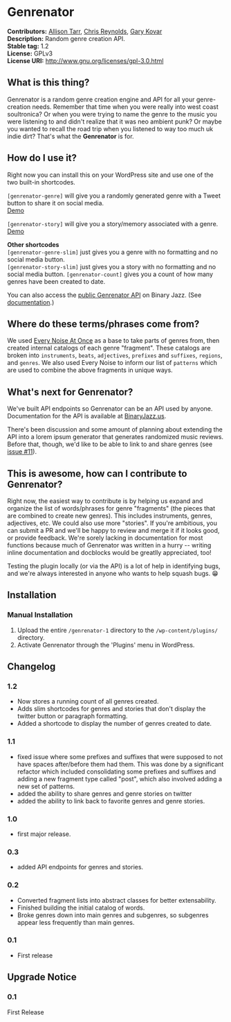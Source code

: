 # Genrenator #
**Contributors:**      [Allison Tarr](https://github.com/allisonplus), [Chris Reynolds](https://github.com/jazzsequence), [Gary Kovar](https://github.com/binarygary)  
**Description:**       Random genre creation API.  
**Stable tag:**        1.2  
**License:**           GPLv3  
**License URI:**       http://www.gnu.org/licenses/gpl-3.0.html  

## What is this thing? ##
Genrenator is a random genre creation engine and API for all your genre-creation needs. Remember that time when you were really into west coast soultronica? Or when you were trying to name the genre to the music you were listening to and didn't realize that it was neo ambient punk? Or maybe you wanted to recall the road trip when you listened to way too much uk indie dirt? That's what the **Genrenator** is for.

## How do I use it? ##
Right now you can install this on your WordPress site and use one of the two built-in shortcodes.

`[genrenator-genre]` will give you a randomly generated genre with a Tweet button to share it on social media.  
[Demo](https://binaryjazz.us/genrenator/)

`[genrenator-story]` will give you a story/memory associated with a genre.  
[Demo](https://binaryjazz.us/genrenator-story/)

**Other shortcodes**  
`[genrenator-genre-slim]` just gives you a genre with no formatting and no social media button.  
`[genrenator-story-slim]` just gives you a story with no formatting and no social media button.
`[genrenator-count]` gives you a count of how many genres have been created to date.  

You can also access the [public Genrenator API](https://binaryjazz.us/wp-json/genrenator/v1/) on Binary Jazz. (See [documentation](https://binaryjazz.us/genrenator-api).)

## Where do these terms/phrases come from? ##
We used [Every Noise At Once](http://everynoise.com/everynoise1d.cgi?scope=all) as a base to take parts of genres from, then created internal catalogs of each genre "fragment". These catalogs are broken into `instruments`, `beats`, `adjectives`, `prefixes` and `suffixes`, `regions`, and `genres`. We also used Every Noise to inform our list of `patterns` which are used to combine the above fragments in unique ways.

## What's next for Genrenator? ##
We've built API endpoints so Genrenator can be an API used by anyone. Documentation for the API is available at [BinaryJazz.us](https://binaryjazz.us/genrenator-api). 

There's been discussion and some amount of planning about extending the API into a lorem ipsum generator that generates randomized music reviews. Before that, though, we'd like to be able to link to and share genres (see [issue #11](https://github.com/BinaryJazz/genrenator/issues/11)).

## This is awesome, how can I contribute to Genrenator? ##
Right now, the easiest way to contribute is by helping us expand and organize the list of words/phrases for genre "fragments" (the pieces that are combined to create new genres). This includes instruments, genres, adjectives, etc. We could also use more "stories". If you're ambitious, you can submit a PR and we'll be happy to review and merge it if it looks good, or provide feedback. We're sorely lacking in documentation for most functions because much of Genrenator was written in a hurry -- writing inline documentation and docblocks would be greatlly appreciated, too!

Testing the plugin locally (or via the API) is a lot of help in identifying bugs, and we're always interested in anyone who wants to help squash bugs. 😁

## Installation ##

### Manual Installation ###

1. Upload the entire `/genrenator-1` directory to the `/wp-content/plugins/` directory.
2. Activate Genrenator through the 'Plugins' menu in WordPress.

## Changelog ##

### 1.2 ###
* Now stores a running count of all genres created.
* Adds slim shortcodes for genres and stories that don't display the twitter button or paragraph formatting.
* Added a shortcode to display the number of genres created to date.

### 1.1 ###
* fixed issue where some prefixes and suffixes that were supposed to not have spaces after/before them had them. This was done by a significant refactor which included consolidating some prefixes and suffixes and adding a new fragment type called "post", which also involved adding a new set of patterns.
* added the ability to share genres and genre stories on twitter
* added the ability to link back to favorite genres and genre stories.

### 1.0 ###
* first major release.

### 0.3 ###
* added API endpoints for genres and stories.

### 0.2 ###
* Converted fragment lists into abstract classes for better extensability. 
* Finished building the initial catalog of words.
* Broke genres down into main genres and subgenres, so subgenres appear less frequently than main genres.

### 0.1 ###
* First release

## Upgrade Notice ##

### 0.1 ###
First Release
